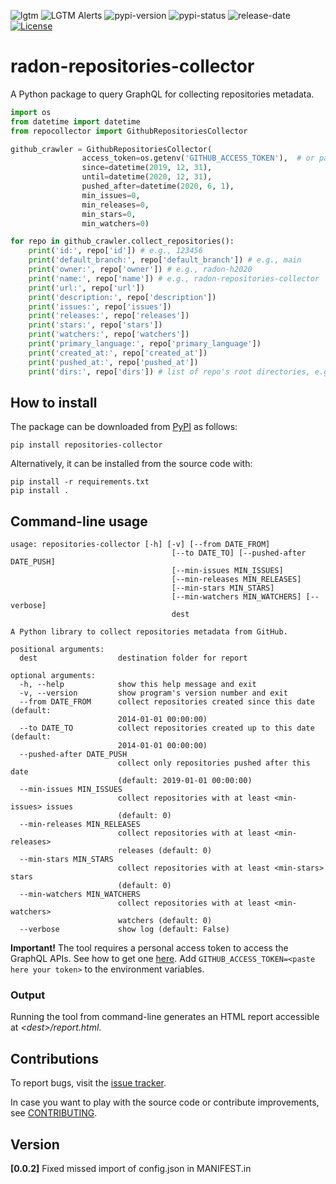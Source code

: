 ![lgtm](https://img.shields.io/lgtm/grade/python/github/radon-h2020/radon-repositories-collector)
![LGTM Alerts](https://img.shields.io/lgtm/alerts/github/radon-h2020/radon-repositories-collector)
![pypi-version](https://img.shields.io/pypi/v/repositories-collector)
![pypi-status](https://img.shields.io/pypi/status/repositories-collector)
![release-date](https://img.shields.io/github/release-date/radon-h2020/radon-repositories-collector)
[![License](https://img.shields.io/badge/License-Apache%202.0-blue.svg)](https://opensource.org/licenses/Apache-2.0)


# radon-repositories-collector
A Python package to query GraphQL for collecting repositories metadata.


```python
import os
from datetime import datetime
from repocollector import GithubRepositoriesCollector

github_crawler = GithubRepositoriesCollector(
                access_token=os.getenv('GITHUB_ACCESS_TOKEN'),  # or paste your token
                since=datetime(2019, 12, 31),
                until=datetime(2020, 12, 31),
                pushed_after=datetime(2020, 6, 1),
                min_issues=0,
                min_releases=0,
                min_stars=0,
                min_watchers=0)

for repo in github_crawler.collect_repositories():
    print('id:', repo['id']) # e.g., 123456
    print('default_branch:', repo['default_branch']) # e.g., main
    print('owner:', repo['owner']) # e.g., radon-h2020
    print('name:', repo['name']) # e.g., radon-repositories-collector
    print('url:', repo['url'])
    print('description:', repo['description'])
    print('issues:', repo['issues'])
    print('releases:', repo['releases'])
    print('stars:', repo['stars'])
    print('watchers:', repo['watchers'])
    print('primary_language:', repo['primary_language'])
    print('created_at:', repo['created_at'])
    print('pushed_at:', repo['pushed_at'])
    print('dirs:', repo['dirs']) # list of repo's root directories, e.g., [repocollector]
```



## How to install

The package can be downloaded from [PyPI](https://pypi.org/project/repositories-collector/) as follows:

```pip install repositories-collector```

Alternatively, it can be installed from the source code with:

```
pip install -r requirements.txt
pip install .
```

## Command-line usage

```
usage: repositories-collector [-h] [-v] [--from DATE_FROM]
                                    [--to DATE_TO] [--pushed-after DATE_PUSH]
                                    [--min-issues MIN_ISSUES]
                                    [--min-releases MIN_RELEASES]
                                    [--min-stars MIN_STARS]
                                    [--min-watchers MIN_WATCHERS] [--verbose]
                                    dest

A Python library to collect repositories metadata from GitHub.

positional arguments:
  dest                  destination folder for report

optional arguments:
  -h, --help            show this help message and exit
  -v, --version         show program's version number and exit
  --from DATE_FROM      collect repositories created since this date (default:
                        2014-01-01 00:00:00)
  --to DATE_TO          collect repositories created up to this date (default:
                        2014-01-01 00:00:00)
  --pushed-after DATE_PUSH
                        collect only repositories pushed after this date
                        (default: 2019-01-01 00:00:00)
  --min-issues MIN_ISSUES
                        collect repositories with at least <min-issues> issues
                        (default: 0)
  --min-releases MIN_RELEASES
                        collect repositories with at least <min-releases>
                        releases (default: 0)
  --min-stars MIN_STARS
                        collect repositories with at least <min-stars> stars
                        (default: 0)
  --min-watchers MIN_WATCHERS
                        collect repositories with at least <min-watchers>
                        watchers (default: 0)
  --verbose             show log (default: False)
```


**Important!** The tool requires a personal access token to access the GraphQL APIs. See how to get one [here](https://github.com/settings/tokens).
Add ```GITHUB_ACCESS_TOKEN=<paste here your token>``` to the environment variables.


### Output
Running the tool from command-line generates an HTML report accessible at *\<dest\>/report.html*.


## Contributions

To report bugs, visit the
[issue tracker](https://github.com/radon-h2020/radon-repositories-collector/issues).

In case you want to play with the source code or contribute improvements, see
[CONTRIBUTING](#).

## Version
**[0.0.2]** 
Fixed missed import of config.json in MANIFEST.in
